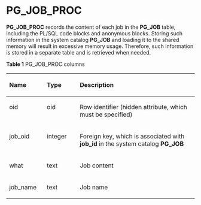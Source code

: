# PG\_JOB\_PROC<a name="EN-US_TOPIC_0289900489"></a>

**PG\_JOB\_PROC**  records the content of each job in the  **PG\_JOB**  table, including the PL/SQL code blocks and anonymous blocks. Storing such information in the system catalog  **PG\_JOB**  and loading it to the shared memory will result in excessive memory usage. Therefore, such information is stored in a separate table and is retrieved when needed.

**Table  1**  PG\_JOB\_PROC columns

<a name="en-us_topic_0283136639_en-us_topic_0237122296_en-us_topic_0059778581_table11055115530"></a>
<table><thead align="left"><tr id="en-us_topic_0283136639_en-us_topic_0237122296_en-us_topic_0059778581_row5106215531"><th class="cellrowborder" valign="top" width="19.96%" id="mcps1.2.4.1.1"><p id="en-us_topic_0283136639_en-us_topic_0237122296_en-us_topic_0059778581_p7106151185311"><a name="en-us_topic_0283136639_en-us_topic_0237122296_en-us_topic_0059778581_p7106151185311"></a><a name="en-us_topic_0283136639_en-us_topic_0237122296_en-us_topic_0059778581_p7106151185311"></a>Name</p>
</th>
<th class="cellrowborder" valign="top" width="17.49%" id="mcps1.2.4.1.2"><p id="en-us_topic_0283136639_en-us_topic_0237122296_en-us_topic_0059778581_p1210618125312"><a name="en-us_topic_0283136639_en-us_topic_0237122296_en-us_topic_0059778581_p1210618125312"></a><a name="en-us_topic_0283136639_en-us_topic_0237122296_en-us_topic_0059778581_p1210618125312"></a>Type</p>
</th>
<th class="cellrowborder" valign="top" width="62.55%" id="mcps1.2.4.1.3"><p id="en-us_topic_0283136639_en-us_topic_0237122296_en-us_topic_0059778581_p910651155317"><a name="en-us_topic_0283136639_en-us_topic_0237122296_en-us_topic_0059778581_p910651155317"></a><a name="en-us_topic_0283136639_en-us_topic_0237122296_en-us_topic_0059778581_p910651155317"></a>Description</p>
</th>
</tr>
</thead>
<tbody><tr id="en-us_topic_0283136639_en-us_topic_0237122296_row71159151527"><td class="cellrowborder" valign="top" width="19.96%" headers="mcps1.2.4.1.1 "><p id="en-us_topic_0283136639_en-us_topic_0237122296_p8115715020"><a name="en-us_topic_0283136639_en-us_topic_0237122296_p8115715020"></a><a name="en-us_topic_0283136639_en-us_topic_0237122296_p8115715020"></a>oid</p>
</td>
<td class="cellrowborder" valign="top" width="17.49%" headers="mcps1.2.4.1.2 "><p id="en-us_topic_0283136639_en-us_topic_0237122296_p8115215127"><a name="en-us_topic_0283136639_en-us_topic_0237122296_p8115215127"></a><a name="en-us_topic_0283136639_en-us_topic_0237122296_p8115215127"></a>oid</p>
</td>
<td class="cellrowborder" valign="top" width="62.55%" headers="mcps1.2.4.1.3 "><p id="en-us_topic_0283136639_en-us_topic_0237122296_p1911581511212"><a name="en-us_topic_0283136639_en-us_topic_0237122296_p1911581511212"></a><a name="en-us_topic_0283136639_en-us_topic_0237122296_p1911581511212"></a>Row identifier (hidden attribute, which must be specified)</p>
</td>
</tr>
<tr id="en-us_topic_0283136639_en-us_topic_0237122296_en-us_topic_0059778581_row151078125311"><td class="cellrowborder" valign="top" width="19.96%" headers="mcps1.2.4.1.1 "><p id="en-us_topic_0283136639_en-us_topic_0237122296_en-us_topic_0059778581_p87210105553"><a name="en-us_topic_0283136639_en-us_topic_0237122296_en-us_topic_0059778581_p87210105553"></a><a name="en-us_topic_0283136639_en-us_topic_0237122296_en-us_topic_0059778581_p87210105553"></a>job_oid</p>
</td>
<td class="cellrowborder" valign="top" width="17.49%" headers="mcps1.2.4.1.2 "><p id="en-us_topic_0283136639_en-us_topic_0237122296_en-us_topic_0059778581_p972151025511"><a name="en-us_topic_0283136639_en-us_topic_0237122296_en-us_topic_0059778581_p972151025511"></a><a name="en-us_topic_0283136639_en-us_topic_0237122296_en-us_topic_0059778581_p972151025511"></a>integer</p>
</td>
<td class="cellrowborder" valign="top" width="62.55%" headers="mcps1.2.4.1.3 "><p id="en-us_topic_0283136639_en-us_topic_0237122296_en-us_topic_0059778581_p207217102557"><a name="en-us_topic_0283136639_en-us_topic_0237122296_en-us_topic_0059778581_p207217102557"></a><a name="en-us_topic_0283136639_en-us_topic_0237122296_en-us_topic_0059778581_p207217102557"></a>Foreign key, which is associated with <strong id="b12233852915"><a name="b12233852915"></a><a name="b12233852915"></a>job_id</strong> in the system catalog <strong id="b1316538284"><a name="b1316538284"></a><a name="b1316538284"></a>PG_JOB</strong></p>
</td>
</tr>
<tr id="en-us_topic_0283136639_en-us_topic_0237122296_en-us_topic_0059778581_row1108151205317"><td class="cellrowborder" valign="top" width="19.96%" headers="mcps1.2.4.1.1 "><p id="en-us_topic_0283136639_en-us_topic_0237122296_en-us_topic_0059778581_p1172171025510"><a name="en-us_topic_0283136639_en-us_topic_0237122296_en-us_topic_0059778581_p1172171025510"></a><a name="en-us_topic_0283136639_en-us_topic_0237122296_en-us_topic_0059778581_p1172171025510"></a>what</p>
</td>
<td class="cellrowborder" valign="top" width="17.49%" headers="mcps1.2.4.1.2 "><p id="en-us_topic_0283136639_en-us_topic_0237122296_en-us_topic_0059778581_p157271075515"><a name="en-us_topic_0283136639_en-us_topic_0237122296_en-us_topic_0059778581_p157271075515"></a><a name="en-us_topic_0283136639_en-us_topic_0237122296_en-us_topic_0059778581_p157271075515"></a>text</p>
</td>
<td class="cellrowborder" valign="top" width="62.55%" headers="mcps1.2.4.1.3 "><p id="en-us_topic_0283136639_en-us_topic_0237122296_en-us_topic_0059778581_p10722105555"><a name="en-us_topic_0283136639_en-us_topic_0237122296_en-us_topic_0059778581_p10722105555"></a><a name="en-us_topic_0283136639_en-us_topic_0237122296_en-us_topic_0059778581_p10722105555"></a>Job content</p>
</td>
</tr>
<tr id="row65721418145818"><td class="cellrowborder" valign="top" width="19.96%" headers="mcps1.2.4.1.1 "><p id="p6572171818585"><a name="p6572171818585"></a><a name="p6572171818585"></a>job_name</p>
</td>
<td class="cellrowborder" valign="top" width="17.49%" headers="mcps1.2.4.1.2 "><p id="p15732181587"><a name="p15732181587"></a><a name="p15732181587"></a>text</p>
</td>
<td class="cellrowborder" valign="top" width="62.55%" headers="mcps1.2.4.1.3 "><p id="p15731718205820"><a name="p15731718205820"></a><a name="p15731718205820"></a>Job name</p>
</td>
</tr>
</tbody>
</table>


